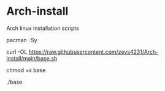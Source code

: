 # Arch-install
Arch linux installation scripts

pacman -Sy

curl -OL https://raw.githubusercontent.com/zevs4231/Arch-install/main/base.sh

chmod +x base

./base
